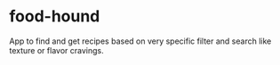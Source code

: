 # food-hound
App to find and get recipes based on very specific filter and search like texture or flavor cravings.
